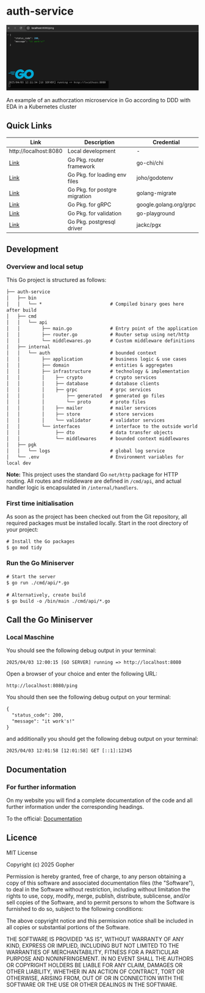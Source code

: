 # auth-service
![Hero Image](./artifacts/general/img/hero.jpg)

An example of an authorzation microservice in Go according to DDD with EDA in a Kubernetes cluster

## Quick Links
| Link | Description | Credential |
|------|-------------|------------|
|http://localhost:8080 | Local development | - |
|[Link](https://github.com/go-chi/chi) | Go Pkg. router framework | go-chi/chi |
|[Link](https://github.com/joho/godotenv) | Go Pkg. for loading env files | joho/godotenv |
|[Link](https://github.com/golang-migrate) | Go Pkg. for postgre migration | golang-migrate |
|[Link](https://pkg.go.dev/google.golang.org/grpc) | Go Pkg. for gRPC | google.golang.org/grpc |
|[Link](https://github.com/go-playground/validator) | Go Pkg. for validation | go-playground |
|[Link](https://github.com/jackc/pgx) | Go Pkg. postgresql driver | jackc/pgx |


## Development
### Overview and local setup
This Go project is structured as follows:

```
├── auth-service
│   ├── bin
│   │   └── *                         # Compiled binary goes here after build
│   ├── cmd
│   │   └── api
│   │        ├── main.go              # Entry point of the application
│   │        ├── router.go            # Router setup using net/http
│   │        └── middlewares.go       # Custom middleware definitions
│   ├── internal
│   │   └── auth                      # bounded context
│   │        ├── application          # business logic & use cases
│   │        ├── domain               # entities & aggregates
│   │        ├── infrastructure       # technology & implementation
│   │        │    ├── crypto          # crypto services
│   │        │    ├── database        # database clients
│   │        │    ├── grpc            # grpc services
│   │        │        ├── generated   # generated go files
│   │        │        └── proto       # proto files
│   │        │    ├── mailer          # mailer services
│   │        │    ├── store           # store services
│   │        │    └── validator       # validator services
│   │        └── interfaces           # interface to the outside world
│   │             ├── dto             # data transfer objects
│   │             └── middlewares     # bounded context middlewares
│   ├── pgk
│   │   └── logs                      # global log service
│   └── .env                          # Environment variables for local dev
```

**Note:** 
This project uses the standard Go `net/http` package for HTTP routing.
All routes and middleware are defined in `/cmd/api`, and actual handler logic is encapsulated in `/internal/handlers`.

### First time initialisation
As soon as the project has been checked out from the Git repository, all required packages must be installed locally. Start in the root directory of your project:

```
# Install the Go packages
$ go mod tidy
```

### Run the Go Miniserver

```
# Start the server 
$ go run ./cmd/api/*.go

# Alternatively, create build
$ go build -o /bin/main ./cmd/api/*.go
```

## Call the Go Miniserver
### Local Maschine
You should see the following debug output in your terminal:

```
2025/04/03 12:00:15 [GO SERVER] running => http://localhost:8080
```
Open a browser of your choice and enter the following URL:
```
http://localhost:8080/ping
```
You should then see the following debug output on your terminal:
```
{
  "status_code": 200,
  "message": "it work's!"
}
```
and additionally you should get the following debug output on your terminal:
```
2025/04/03 12:01:58 [12:01:58] GET [::1]:12345
```

## Documentation
### For further information 

On my website you will find a complete documentation of the code and all further information under the corresponding headings.

To the official: [Documentation](https://github.com/joho/godotenv)


## Licence
MIT License

Copyright (c) 2025 Gopher

Permission is hereby granted, free of charge, to any person obtaining a copy
of this software and associated documentation files (the "Software"), to deal
in the Software without restriction, including without limitation the rights
to use, copy, modify, merge, publish, distribute, sublicense, and/or sell
copies of the Software, and to permit persons to whom the Software is
furnished to do so, subject to the following conditions:

The above copyright notice and this permission notice shall be included in all
copies or substantial portions of the Software.

THE SOFTWARE IS PROVIDED "AS IS", WITHOUT WARRANTY OF ANY KIND, EXPRESS OR
IMPLIED, INCLUDING BUT NOT LIMITED TO THE WARRANTIES OF MERCHANTABILITY,
FITNESS FOR A PARTICULAR PURPOSE AND NONINFRINGEMENT. IN NO EVENT SHALL THE
AUTHORS OR COPYRIGHT HOLDERS BE LIABLE FOR ANY CLAIM, DAMAGES OR OTHER
LIABILITY, WHETHER IN AN ACTION OF CONTRACT, TORT OR OTHERWISE, ARISING FROM,
OUT OF OR IN CONNECTION WITH THE SOFTWARE OR THE USE OR OTHER DEALINGS IN THE
SOFTWARE.